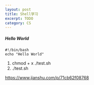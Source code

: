 ```yaml
---
layout: post
title: Shell学习
excerpt: TODO
category: CS
---
```


##### Hello World

```shell
#!/bin/bash
echo "Hello World"
````

1. chmod + x ./test.sh 
2. ./test.sh


https://www.jianshu.com/p/71cb62f08768